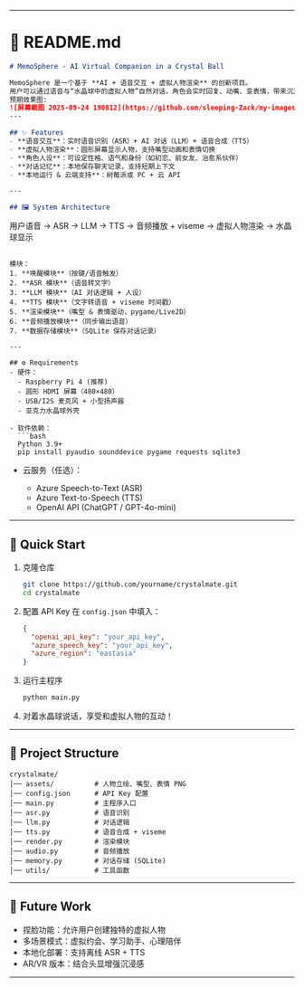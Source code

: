 
---

# 📄 README.md

```markdown
# MemoSphere - AI Virtual Companion in a Crystal Ball

MemoSphere 是一个基于 **AI + 语音交互 + 虚拟人物渲染** 的创新项目。  
用户可以通过语音与“水晶球中的虚拟人物”自然对话，角色会实时回复、动嘴、变表情，带来沉浸式的陪伴体验。  
预期效果图:
![屏幕截图 2025-09-24 190812](https://github.com/sleeping-Zack/my-images/raw/main/img/%E5%B1%8F%E5%B9%95%E6%88%AA%E5%9B%BE%202025-09-24%20190812.png)
---

## ✨ Features
- **语音交互**：实时语音识别（ASR）+ AI 对话（LLM）+ 语音合成（TTS）  
- **虚拟人物渲染**：圆形屏幕显示人物，支持嘴型动画和表情切换  
- **角色人设**：可设定性格、语气和身份（如初恋、前女友、治愈系伙伴）  
- **对话记忆**：本地保存聊天记录，支持短期上下文  
- **本地运行 & 云端支持**：树莓派或 PC + 云 API  

---

## 🖼️ System Architecture
```

用户语音 → ASR → LLM → TTS → 音频播放 + viseme → 虚拟人物渲染 → 水晶球显示

````

模块：
1. **唤醒模块**（按键/语音触发）  
2. **ASR 模块**（语音转文字）  
3. **LLM 模块**（AI 对话逻辑 + 人设）  
4. **TTS 模块**（文字转语音 + viseme 时间戳）  
5. **渲染模块**（嘴型 & 表情驱动，pygame/Live2D）  
6. **音频播放模块**（同步输出语音）  
7. **数据存储模块**（SQLite 保存对话记录）  

---

## ⚙️ Requirements
- 硬件：  
  - Raspberry Pi 4 (推荐)  
  - 圆形 HDMI 屏幕（480×480）  
  - USB/I2S 麦克风 + 小型扬声器  
  - 亚克力水晶球外壳  

- 软件依赖：  
  ```bash
  Python 3.9+
  pip install pyaudio sounddevice pygame requests sqlite3
````

* 云服务（任选）：

  * Azure Speech-to-Text (ASR)
  * Azure Text-to-Speech (TTS)
  * OpenAI API (ChatGPT / GPT-4o-mini)

---

## 🚀 Quick Start

1. 克隆仓库

   ```bash
   git clone https://github.com/yourname/crystalmate.git
   cd crystalmate
   ```

2. 配置 API Key
   在 `config.json` 中填入：

   ```json
   {
     "openai_api_key": "your_api_key",
     "azure_speech_key": "your_api_key",
     "azure_region": "eastasia"
   }
   ```

3. 运行主程序

   ```bash
   python main.py
   ```

4. 对着水晶球说话，享受和虚拟人物的互动！

---

## 📂 Project Structure

```
crystalmate/
│── assets/          # 人物立绘、嘴型、表情 PNG
│── config.json      # API Key 配置
│── main.py          # 主程序入口
│── asr.py           # 语音识别
│── llm.py           # 对话逻辑
│── tts.py           # 语音合成 + viseme
│── render.py        # 渲染模块
│── audio.py         # 音频播放
│── memory.py        # 对话存储 (SQLite)
│── utils/           # 工具函数
```

---

## 🔮 Future Work

* 捏脸功能：允许用户创建独特的虚拟人物
* 多场景模式：虚拟约会、学习助手、心理陪伴
* 本地化部署：支持离线 ASR + TTS
* AR/VR 版本：结合头显增强沉浸感

---



